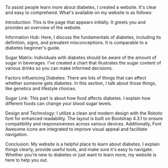 To assist people learn more about diabetes, I created a website. It's clear and easy to comprehend. What's available on my website is as follows:

Introduction:
This is the page that appears initially. It greets you and provides an overview of the website.

Information Hub:
Here, I discuss the fundamentals of diabetes, including its definition, signs, and prevalent misconceptions. It is comparable to a diabetes beginner's guide.

Sugar Matrix:
Individuals with diabetes should be aware of the amount of sugar in beverages. I've created a chart that illustrates the sugar content of various drinks so you can make informed decisions.

Factors Influencing Diabetes:
There are lots of things that can affect whether someone gets diabetes. In this section, I talk about those things, like genetics and lifestyle choices.

Sugar Link:
This part is about how food affects diabetes. I explain how different foods can change your blood sugar levels.

Design and Technology:
I utilize a clean and modern design with the Roboto font for enhanced readability. The layout is built on Bootstrap 4.3.1 to ensure compatibility and responsiveness across various devices. Additionally, Font Awesome icons are integrated to improve visual appeal and facilitate navigation.

Conclusion:
My website is a helpful place to learn about diabetes. I explain things clearly, provide useful tools, and make sure it's easy to navigate. Whether you're new to diabetes or just want to learn more, my website is here to help you out.
